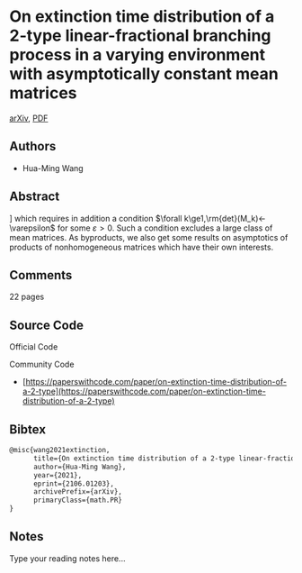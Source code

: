 
# On extinction time distribution of a 2-type linear-fractional branching process in a varying environment with asymptotically constant mean matrices

[arXiv](https://arxiv.org/abs/2106.01203), [PDF](https://arxiv.org/pdf/2106.01203.pdf)

## Authors

- Hua-Ming Wang

## Abstract

] which requires in addition a condition $\forall k\ge1,\rm{det}(M_k)<-\varepsilon$ for some $\varepsilon>0.$ Such a condition excludes a large class of mean matrices. As byproducts, we also get some results on asymptotics of products of nonhomogeneous matrices which have their own interests.

## Comments

22 pages

## Source Code

Official Code



Community Code

- [https://paperswithcode.com/paper/on-extinction-time-distribution-of-a-2-type](https://paperswithcode.com/paper/on-extinction-time-distribution-of-a-2-type)

## Bibtex

```tex
@misc{wang2021extinction,
      title={On extinction time distribution of a 2-type linear-fractional branching process in a varying environment with asymptotically constant mean matrices}, 
      author={Hua-Ming Wang},
      year={2021},
      eprint={2106.01203},
      archivePrefix={arXiv},
      primaryClass={math.PR}
}
```

## Notes

Type your reading notes here...


